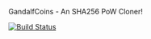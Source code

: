 GandalfCoins - An SHA256 PoW Cloner!

[![Build Status](https://travis-ci.org/RazorLove/gandalfcoins.png?branch=master)](https://travis-ci.org/RazorLove/gandalfcoins)


